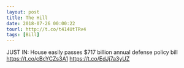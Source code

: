```yaml
---
layout: post
title: The Hill
date: 2018-07-26 00:00:22
tourl: http://t.co/t414UtTRv4
tags: [Bill]
---
```

JUST IN: House easily passes $717 billion annual defense policy bill  https://t.co/cBcYCZs3A1 https://t.co/EdJj7a3yUZ